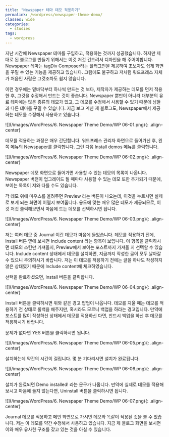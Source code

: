 ```yaml
---
title: "Newspaper 테마 데모 적용하기"
permalink: /wordpress/newspaper-theme-demo/
classes: wide
categories:
  - studies
tags:
  - wordpress
---
```


지난 시간에 Newspaper 테마를 구입하고, 적용하는 것까지 성공했습니다. 하지만 제대로 된 블로그를 만들기 위해서는 이것 저것 건드려서 디자인을 해 주어야합니다. Newspaper 테마는 tagDiv Composer라는 플러그인을 제공하여 초보자도 쉽게 화면을 꾸밀 수 있는 기능을 제공하고 있습니다. 그럼에도 불구하고 저처럼 워드프레스 자체가 처음인 사람은 그것조차도 쉽지 않습니다.

이런 경우에는 밑바닥부터 하나씩 만드는 것 보다, 제작자가 제공하는 데모를 먼저 적용한 후, 그것을 수정해서 만드는 것이 좋습니다. Newspaper 뿐만이 아니라 대부분의 유료 테마에는 많은 종류의 데모가 있고, 그 데모를 수정해서 사용할 수 있기 때문에 남들과 다른 테마를 꾸밀 수 있습니다. 지금 보고 계신 제 블로그도, Newspaper에서 제공하는 데모를 수정해서 사용하고 있습니다.

![](/images/WordPress/6. Newspaper Theme Demo/WP 06-01.png){: .align-center}

데모를 적용하는 과정은 매우 간단합니다. 워드프레스 관리자 화면으로 들어가신 후, 왼쪽 메뉴의 Newspaper를 클릭합니다. 그런 다음 Install demos 메뉴를 클릭합니다.

![](/images/WordPress/6. Newspaper Theme Demo/WP 06-02.png){: .align-center}

Newspaper 데모 화면으로 들어가면 사용할 수 있는 데모의 목록이 나옵니다. Newspaper 버전이 업그레이드 될 때마다 사용할 수 있는 데모 또한 추가되기 때문에, 보이는 목록이 저와 다를 수도 있습니다.

각 데모 위에 마우스를 올려두면 Preview 라는 버튼이 나오는데, 이것을 누르시면 실제로 보게 되는 화면이 어떨지 보여줍니다. 용도에 맞는 매우 많은 데모가 제공되므로, 이것 저것 클릭해보면서 마음에 드는 데모를 선택하시면 됩니다.

![](/images/WordPress/6. Newspaper Theme Demo/WP 06-03.png){: .align-center}

저는 여러 데모 중 Journal 이란 데모가 마음에 들었습니다. 데모를 적용하기 전에, Install 버튼 옆에 보시면 Include content 라는 항목이 보입니다. 이 항목을 클릭하시면 데모의 스킨만 가져올지, Preview에서 보이는 포스트까지 가져올 지 선택할 수 있습니다. Include content 상태에서 데모를 설치하면, 지금까지 작성한 글이 모두 날아갈 수 있으니 주의하시기 바랍니다. 저는 이 데모를 적용하기 전에는 글을 하나도 작성하지 않은 상태였기 때문에 Include content에 체크하였습니다.

선택을 완료하셨으면, Install 버튼을 클릭합니다.

![](/images/WordPress/6. Newspaper Theme Demo/WP 06-04.png){: .align-center}

Install 버튼을 클릭하시면 위와 같은 경고 팝업이 나옵니다. 데모를 지울 때는 데모를 적용하기 전 상태로 롤백을 해주지만, 혹시라도 모르니 백업을 하라는 경고입니다. 만약에 포스트를 많이 작성하신 상태에서 데모를 적용하신 다면, 반드시 백업을 하신 후 데모를 적용하시기 바랍니다.

문제가 없다면 YES 버튼을 클릭하시면 됩니다.

![](/images/WordPress/6. Newspaper Theme Demo/WP 06-05.png){: .align-center}

설치하는데 약간의 시간이 걸립니다. 몇 분 기다리시면 설치가 완료됩니다.

![](/images/WordPress/6. Newspaper Theme Demo/WP 06-06.png){: .align-center}

설치가 완료되면 Demo installed! 라는 문구가 나옵니다. 만약에 실제로 데모를 적용해보시고 마음에 들지 않는다면, Uninstall 버튼을 클릭하시면 됩니다.

![](/images/WordPress/6. Newspaper Theme Demo/WP 06-07.png){: .align-center}

Journal 데모를 적용하고 메인 화면으로 가시면 데모와 똑같이 적용된 것을 볼 수 있습니다. 저는 이 데모를 약간 수정해서 사용하고 있습니다. 지금 제 블로그 화면을 보시면 이와 매우 유사한 구조를 갖고 있는 것을 아실 수 있습니다.